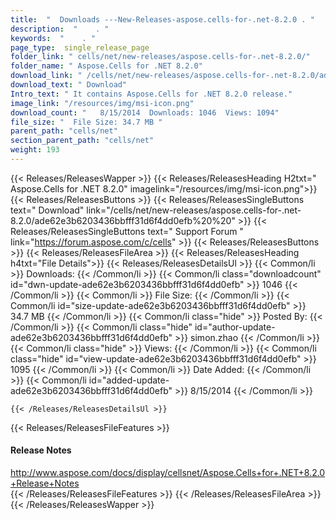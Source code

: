 ```yaml
---
title:  "  Downloads ---New-Releases-aspose.cells-for-.net-8.2.0 . " 
description:  "    . " 
keywords:  "    . " 
page_type:  single_release_page
folder_link: " cells/net/new-releases/aspose.cells-for-.net-8.2.0/"
folder_name: " Aspose.Cells for .NET 8.2.0"
download_link: " /cells/net/new-releases/aspose.cells-for-.net-8.2.0/ade62e3b6203436bbfff31d6f4dd0efb"
download_text: " Download"
Intro_text: " It contains Aspose.Cells for .NET 8.2.0 release."
image_link: "/resources/img/msi-icon.png"
download_count: "   8/15/2014  Downloads: 1046  Views: 1094"
file_size: "  File Size: 34.7 MB "
parent_path: "cells/net"
section_parent_path: "cells/net"
weight: 193 
---
```


{{< Releases/ReleasesWapper >}}
  {{< Releases/ReleasesHeading H2txt=" Aspose.Cells for .NET 8.2.0" imagelink="/resources/img/msi-icon.png">}}
  {{< Releases/ReleasesButtons >}}
    {{< Releases/ReleasesSingleButtons text=" Download" link="/cells/net/new-releases/aspose.cells-for-.net-8.2.0/ade62e3b6203436bbfff31d6f4dd0efb%20%20" >}}
    {{< Releases/ReleasesSingleButtons text=" Support Forum " link="https://forum.aspose.com/c/cells" >}}
  {{< Releases/ReleasesButtons >}}
  {{< Releases/ReleasesFileArea >}}
    {{< Releases/ReleasesHeading h4txt="File Details">}}
    {{< Releases/ReleasesDetailsUl >}}
            {{< Common/li  >}} Downloads: {{< /Common/li >}} 
      {{< Common/li class="downloadcount" id="dwn-update-ade62e3b6203436bbfff31d6f4dd0efb" >}} 1046 {{< /Common/li >}} 
      {{< Common/li  >}} File Size: {{< /Common/li >}} 
      {{< Common/li id="size-update-ade62e3b6203436bbfff31d6f4dd0efb" >}} 34.7 MB {{< /Common/li >}} 
      {{< Common/li  class="hide" >}} Posted By: {{< /Common/li >}} 
      {{< Common/li class="hide" id="author-update-ade62e3b6203436bbfff31d6f4dd0efb" >}} simon.zhao {{< /Common/li >}} 
      {{< Common/li class="hide"  >}} Views: {{< /Common/li >}} 
      {{< Common/li class="hide" id="view-update-ade62e3b6203436bbfff31d6f4dd0efb" >}} 1095 {{< /Common/li >}} 
      {{< Common/li  >}} Date Added: {{< /Common/li >}} 
      {{< Common/li id="added-update-ade62e3b6203436bbfff31d6f4dd0efb" >}} 8/15/2014 {{< /Common/li >}} 

    {{< /Releases/ReleasesDetailsUl >}}

  {{< Releases/ReleasesFileFeatures >}}
      <h4>Release Notes</h4><div><a href="http://www.aspose.com/docs/display/cellsnet/Aspose.Cells+for+.NET+8.2.0+Release+Notes">http://www.aspose.com/docs/display/cellsnet/Aspose.Cells+for+.NET+8.2.0+Release+Notes</a></div>
  {{< /Releases/ReleasesFileFeatures >}}
 {{< /Releases/ReleasesFileArea >}}
{{< /Releases/ReleasesWapper >}}


